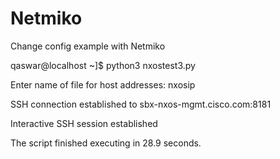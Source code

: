 # Netmiko
Change config example with Netmiko

qaswar@localhost ~]$ python3 nxostest3.py

Enter name of file for host addresses: nxosip

SSH connection established to sbx-nxos-mgmt.cisco.com:8181

Interactive SSH session established

The script finished executing in 28.9 seconds.
